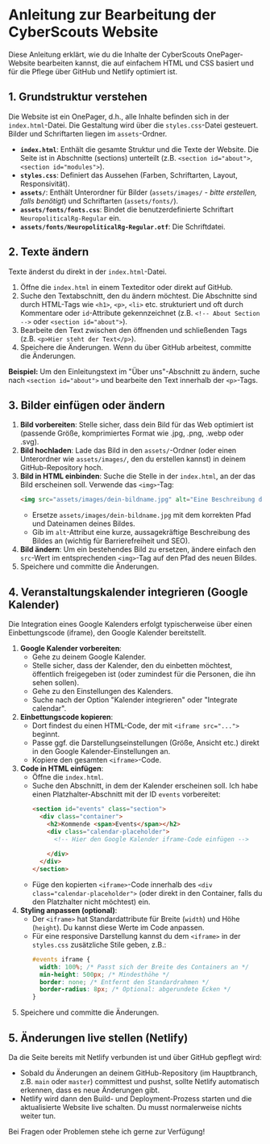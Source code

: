 # Anleitung zur Bearbeitung der CyberScouts Website

Diese Anleitung erklärt, wie du die Inhalte der CyberScouts OnePager-Website bearbeiten kannst, die auf einfachem HTML und CSS basiert und für die Pflege über GitHub und Netlify optimiert ist.

## 1. Grundstruktur verstehen

Die Website ist ein OnePager, d.h., alle Inhalte befinden sich in der `index.html`-Datei. Die Gestaltung wird über die `styles.css`-Datei gesteuert. Bilder und Schriftarten liegen im `assets`-Ordner.

- **`index.html`**: Enthält die gesamte Struktur und die Texte der Website. Die Seite ist in Abschnitte (sections) unterteilt (z.B. `<section id="about">`, `<section id="modules">`).
- **`styles.css`**: Definiert das Aussehen (Farben, Schriftarten, Layout, Responsivität).
- **`assets/`**: Enthält Unterordner für Bilder (`assets/images/` - *bitte erstellen, falls benötigt*) und Schriftarten (`assets/fonts/`).
- **`assets/fonts/fonts.css`**: Bindet die benutzerdefinierte Schriftart `NeuropoliticalRg-Regular` ein.
- **`assets/fonts/NeuropoliticalRg-Regular.otf`**: Die Schriftdatei.

## 2. Texte ändern

Texte änderst du direkt in der `index.html`-Datei.

1.  Öffne die `index.html` in einem Texteditor oder direkt auf GitHub.
2.  Suche den Textabschnitt, den du ändern möchtest. Die Abschnitte sind durch HTML-Tags wie `<h1>`, `<p>`, `<li>` etc. strukturiert und oft durch Kommentare oder `id`-Attribute gekennzeichnet (z.B. `<!-- About Section -->` oder `<section id="about">`).
3.  Bearbeite den Text zwischen den öffnenden und schließenden Tags (z.B. `<p>Hier steht der Text</p>`).
4.  Speichere die Änderungen. Wenn du über GitHub arbeitest, committe die Änderungen.

**Beispiel:** Um den Einleitungstext im "Über uns"-Abschnitt zu ändern, suche nach `<section id="about">` und bearbeite den Text innerhalb der `<p>`-Tags.

## 3. Bilder einfügen oder ändern

1.  **Bild vorbereiten**: Stelle sicher, dass dein Bild für das Web optimiert ist (passende Größe, komprimiertes Format wie .jpg, .png, .webp oder .svg).
2.  **Bild hochladen**: Lade das Bild in den `assets/`-Ordner (oder einen Unterordner wie `assets/images/`, den du erstellen kannst) in deinem GitHub-Repository hoch.
3.  **Bild in HTML einbinden**: Suche die Stelle in der `index.html`, an der das Bild erscheinen soll. Verwende das `<img>`-Tag:
    ```html
    <img src="assets/images/dein-bildname.jpg" alt="Eine Beschreibung des Bildes">
    ```
    - Ersetze `assets/images/dein-bildname.jpg` mit dem korrekten Pfad und Dateinamen deines Bildes.
    - Gib im `alt`-Attribut eine kurze, aussagekräftige Beschreibung des Bildes an (wichtig für Barrierefreiheit und SEO).
4.  **Bild ändern**: Um ein bestehendes Bild zu ersetzen, ändere einfach den `src`-Wert im entsprechenden `<img>`-Tag auf den Pfad des neuen Bildes.
5.  Speichere und committe die Änderungen.

## 4. Veranstaltungskalender integrieren (Google Kalender)

Die Integration eines Google Kalenders erfolgt typischerweise über einen Einbettungscode (iframe), den Google Kalender bereitstellt.

1.  **Google Kalender vorbereiten**: 
    - Gehe zu deinem Google Kalender.
    - Stelle sicher, dass der Kalender, den du einbetten möchtest, öffentlich freigegeben ist (oder zumindest für die Personen, die ihn sehen sollen).
    - Gehe zu den Einstellungen des Kalenders.
    - Suche nach der Option "Kalender integrieren" oder "Integrate calendar".
2.  **Einbettungscode kopieren**: 
    - Dort findest du einen HTML-Code, der mit `<iframe src="...">` beginnt.
    - Passe ggf. die Darstellungseinstellungen (Größe, Ansicht etc.) direkt in den Google Kalender-Einstellungen an.
    - Kopiere den gesamten `<iframe>`-Code.
3.  **Code in HTML einfügen**:
    - Öffne die `index.html`.
    - Suche den Abschnitt, in dem der Kalender erscheinen soll. Ich habe einen Platzhalter-Abschnitt mit der ID `events` vorbereitet:
      ```html
      <section id="events" class="section">
        <div class="container">
          <h2>Kommende <span>Events</span></h2>
          <div class="calendar-placeholder">
            <!-- Hier den Google Kalender iframe-Code einfügen -->
            
          </div>
        </div>
      </section>
      ```
    - Füge den kopierten `<iframe>`-Code innerhalb des `<div class="calendar-placeholder">` (oder direkt in den Container, falls du den Platzhalter nicht möchtest) ein.
4.  **Styling anpassen (optional)**:
    - Der `<iframe>` hat Standardattribute für Breite (`width`) und Höhe (`height`). Du kannst diese Werte im Code anpassen.
    - Für eine responsive Darstellung kannst du dem `<iframe>` in der `styles.css` zusätzliche Stile geben, z.B.:
      ```css
      #events iframe {
        width: 100%; /* Passt sich der Breite des Containers an */
        min-height: 500px; /* Mindesthöhe */
        border: none; /* Entfernt den Standardrahmen */
        border-radius: 8px; /* Optional: abgerundete Ecken */
      }
      ```
5.  Speichere und committe die Änderungen.

## 5. Änderungen live stellen (Netlify)

Da die Seite bereits mit Netlify verbunden ist und über GitHub gepflegt wird:

-   Sobald du Änderungen an deinem GitHub-Repository (im Hauptbranch, z.B. `main` oder `master`) committest und pushst, sollte Netlify automatisch erkennen, dass es neue Änderungen gibt.
-   Netlify wird dann den Build- und Deployment-Prozess starten und die aktualisierte Website live schalten. Du musst normalerweise nichts weiter tun.

Bei Fragen oder Problemen stehe ich gerne zur Verfügung!
